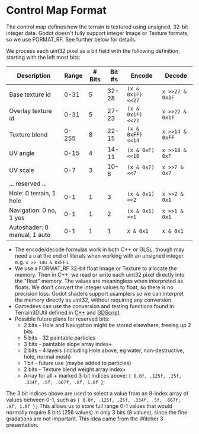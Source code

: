 Control Map Format
=====================

The control map defines how the terrain is textured using unsigned, 32-bit integer data. Godot doesn't fully support integer Image or Texture formats, so we use FORMAT_RF. See further below for details.

We process each uint32 pixel as a bit field with the following definition, starting with the left most bits:

| Description | Range | # Bits | Bit #s | Encode | Decode
|-|-|-|-|-|-|
| Base texture id | 0-31 | 5 | 32-28 | `(x & 0x1F) <<27` | `x >>27 & 0x1F`
| Overlay texture id | 0-31 | 5 | 27-23 | `(x & 0x1F) <<22` | `x >>22 & 0x1F`
| Texture blend | 0-255 | 8 | 22-15 | `(x & 0xFF) <<14` | `x >>14 & 0xFF`
| UV angle | 0-15 | 4 | 14-11 | `(x & 0xF) <<10` | `x >>10 & 0xF`
| UV scale | 0-7 | 3 | 10-8 | `(x & 0x7) <<7` | `x >>7 & 0x7`
| ... reserved ... | | | 
| Hole: 0 terrain, 1 hole | 0-1 | 1 | 3 | `(x & 0x1) <<2` | `x >>2 & 0x1`
| Navigation: 0 no, 1 yes | 0-1 | 1 | 2 | `(x & 0x1) <<1` | `x >>1 & 0x1`
| Autoshader: 0 manual, 1 auto | 0-1 | 1 | 1 | `x & 0x1` | `x & 0x1`

* The encode/decode formulas work in both C++ or GLSL, though may need a `u` at the end of literals when working with an unsigned integer. e.g. `x >> 14u & 0xFFu`.
* We use a FORMAT_RF 32-bit float Image or Texture to allocate the memory. Then in C++, we read or write each uint32 pixel directly into the "float" memory. The values are meaningless when interpreted as floats. We don't convert the integer values to float, so there is no precision loss. Godot shaders support usamplers so we can interpret the memory directly as uint32, without requiring any conversion.
* Gamedevs can use the conversion and testing functions found in Terrain3DUtil defined in [C++](https://github.com/TokisanGames/Terrain3D/blob/main/src/terrain_3d_util.h) and [GDScript](../api/class_terrain3dutil.rst).
* Possible future plans for reserved bits:
  * 2 bits - Hole and Navigation might be stored elsewhere, freeing up 2 bits
  * 5 bits - 32 paintable particles
  * 3 bits - paintable slope array index+
  * 2 bits - 4 layers (including Hole above, eg water, non-destructive, hole, normal mesh) 
  * 1 bit - future use (maybe added to particles)
  * 2 bits - Texture blend weight array index+
  * Array for all + marked 3-bit indices above: `{ 0.0f, .125f, .25f, .334f, .5f, .667f, .8f, 1.0f }`;

The 3 bit indices above are used to select a value from an 8-index array of values between 0-1, such as `{ 0.0f, .125f, .25f, .334f, .5f, .667f, .8f, 1.0f };` This allows us to store full range 0-1 values that would normally require 8 bits (256 values) in only 3 bits (8 values), since the fine gradations are not important. This idea came from the Witcher 3 presentation.


